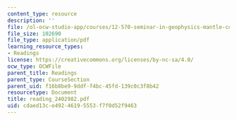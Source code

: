 ```yaml
---
content_type: resource
description: ''
file: /ol-ocw-studio-app/courses/12-570-seminar-in-geophysics-mantle-convection-spring-1998/cdaed13ce49246195553f7f0d52f9463_reading_2402982.pdf
file_size: 102690
file_type: application/pdf
learning_resource_types:
- Readings
license: https://creativecommons.org/licenses/by-nc-sa/4.0/
ocw_type: OCWFile
parent_title: Readings
parent_type: CourseSection
parent_uid: f16b8be9-9ddf-f4bc-45fd-139c0c3f8b42
resourcetype: Document
title: reading_2402982.pdf
uid: cdaed13c-e492-4619-5553-f7f0d52f9463
---
```


